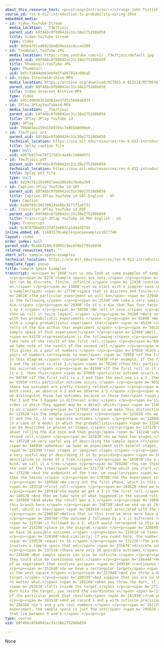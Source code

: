 ```yaml
---
about_this_resource_text: <p><strong>Instructor:</strong> John Tsitsiklis</p>
course_id: res-6-012-introduction-to-probability-spring-2018
embedded_media:
- id: Video-YouTube-Stream
  media_location: __T3eJtjoic
  parent_uid: 60f46bc0fb0042ec31c38e275268b050
  title: Video-YouTube-Stream
  type: Video
  uid: 0d5b4761ed6822be6b9ea1ec6cced309
- id: Thumbnail-YouTube-JPG
  media_location: https://img.youtube.com/vi/__T3eJtjoic/default.jpg
  parent_uid: 60f46bc0fb0042ec31c38e275268b050
  title: Thumbnail-YouTube-JPG
  type: Thumbnail
  uid: bdfc3a844eb63eb9e5fa807914c60ba5
- id: Video-InternetArchive-MP4
  media_location: https://archive.org/download/MITRES.6-012S18/MITRES6_012S18_L01-03_300k.mp4
  parent_uid: 60f46bc0fb0042ec31c38e275268b050
  title: Video-Internet Archive-MP4
  type: Video
  uid: e95cd00d6353d961ee3fd5c5b88a683f
- id: 3Play-3PlayYouTubeid-MP4
  media_location: __T3eJtjoic
  parent_uid: 60f46bc0fb0042ec31c38e275268b050
  title: 3Play-3Play YouTube id
  type: 3Play
  uid: 798465ea159d1589745c7e8b5b0d90e0
- id: T3eJtjoic.srt
  parent_uid: 60f46bc0fb0042ec31c38e275268b050
  technical_location: https://ocw.mit.edu/resources/res-6-012-introduction-to-probability-spring-2018/part-i-the-fundamentals/sample-space-examples/T3eJtjoic.srt
  title: 3play caption file
  type: null
  uid: a0b7b837ee78f17163c4a46c14884572
- id: T3eJtjoic.pdf
  parent_uid: 60f46bc0fb0042ec31c38e275268b050
  technical_location: https://ocw.mit.edu/resources/res-6-012-introduction-to-probability-spring-2018/part-i-the-fundamentals/sample-space-examples/T3eJtjoic.pdf
  title: 3play pdf file
  type: null
  uid: 8d29c7811910057aea30ba8a7beba3b9
- id: Caption-3Play YouTube id-SRT
  parent_uid: 60f46bc0fb0042ec31c38e275268b050
  title: Caption-3Play YouTube id-SRT-English - US
  type: Caption
  uid: 6e80f02c565308145e8bc9271f1a5731
- id: Transcript-3Play YouTube id-PDF
  parent_uid: 60f46bc0fb0042ec31c38e275268b050
  title: Transcript-3Play YouTube id-PDF-English - US
  type: Transcript
  uid: 6c8f878be09137df2e807ca1d4a58765
inline_embed_id: 11603579samplespaceexamples1027740
layout: video
order_index: null
parent_uid: 9ca6b310dc93095c9ac0f0e5f95e6930
related_resources_text: ''
short_url: sample-space-examples
technical_location: https://ocw.mit.edu/resources/res-6-012-introduction-to-probability-spring-2018/part-i-the-fundamentals/sample-space-examples
template_type: popup
title: Sample Space Examples
transcript: <p><span m='2660'>Let us now look at some examples of sample spaces.</span>
  </p><p><span m='6270'>Sample spaces are sets.</span> </p><p><span m='8640'>And a
  set can be discrete, finite, infinite,</span> <span m='12430'>continuous, and so
  on.</span> </p><p><span m='13880'>Let us start with a simpler case in which we have
  a sample</span> <span m='17730'>space that is discrete and finite.</span> </p><p><span
  m='20620'>The particular experiment we will be</span> <span m='22930'>looking at
  is the following.</span> </p><p><span m='25340'>We take a very special die, a tetrahedral
  die.</span> </p><p><span m='29300'>So it's a die that has four faces numbered from
  1 up 4.</span> </p><p><span m='34590'>We roll it once.</span> </p><p><span m='36730'>And
  then we roll it twice [again].</span> </p><p><span m='39280'>Were not dealing here
  with two probabilistic experiments.</span> </p><p><span m='42090'>We're dealing
  with a single probabilistic experiment that</span> <span m='45430'>involves two
  rolls of the die within that experiment.</span> </p><p><span m='50120'>What is the
  sample space of that experiment?</span> </p><p><span m='52960'>Well, one possible</span>
  <span m='54170'>representation is the following.</span> </p><p><span m='56770'>We
  take note of the result of the first roll.</span> </p><p><span m='60480'>And then
  we take note of the result of the second roll.</span> </p><p><span m='64220'>And
  this gives us a pair of numbers.</span> </p><p><span m='67050'>Each one of the possible
  pairs of numbers corresponds to one</span> <span m='70950'>of the little squares
  in this diagram.</span> </p><p><span m='73450'>For example, if the first roll is
  1 and the second is also 1,</span> <span m='78280'>then this particular outcome
  has occurred.</span> </p><p><span m='81990'>If the first roll is it 2 and the second
  is a 3, then this</span> <span m='87060'>particular outcome occurs.</span> </p><p><span
  m='89780'>If the first roll is a 3 and then the next one is a 2, then</span> <span
  m='93950'>this particular outcome occurs.</span> </p><p><span m='96580'>Notice that
  these two outcomes are pretty closely related.</span> </p><p><span m='100250'>In
  both cases, we observe a 2 and we observe a 3.</span> </p><p><span m='103840'>But
  we distinguish those two outcomes because in those two</span> <span m='108050'>outcomes,
  the 2 and the 3 happen in different order.</span> </p><p><span m='112500'>And the
  order in which they appear may be a detail which</span> <span m='116090'>is of interest
  to us.</span> </p><p><span m='117560'>And so we make this distinction</span> <span
  m='119620'>in the sample space.</span> </p><p><span m='121010'>So we keep the (3,
  2) and the (2, 3) as separate outcomes.</span> </p><p><span m='128940'>Now this
  is a case of a model in which the probabilistic</span> <span m='132450'>experiment
  can be described in phases or stages.</span> </p><p><span m='137170'>We could think
  about rolling the die once and then going</span> <span m='142240'>ahead with the
  second roll.</span> </p><p><span m='143820'>So we have two stages.</span> </p><p><span
  m='145720'>A very useful way of describing the sample space of</span> <span m='148890'>experiments--</span>
  <span m='149950'>whenever we have an experiment with several stages, either</span>
  <span m='155390'>real stages or imagined stages.</span> </p><p><span m='157780'>So
  a very useful way of describing it is by providing</span> <span m='160980'>a sequential
  description in terms of a tree.</span> </p><p><span m='165070'>So a diagram of this
  kind, we call it a tree.</span> </p><p><span m='169240'>You can think of this as
  the root of the tree</span> <span m='171770'>from which you start.</span> </p><p><span
  m='173290'>And the endpoints of the tree, we usually</span> <span m='176770'>call
  them the leaves.</span> </p><p><span m='178780'>So the experiment starts.</span>
  </p><p><span m='180560'>We carry out the first phase, which in this case is the</span>
  <span m='183510'>first roll.</span> </p><p><span m='184620'>And we see what happens.</span>
  </p><p><span m='185910'>So maybe we get a 2 in the first roll.</span> </p><p><span
  m='189570'>And then we take note of what happened in the second roll.</span> </p><p><span
  m='193880'>And maybe the result was a 3.</span> </p><p><span m='196840'>So we follow
  this branch here.</span> </p><p><span m='198720'>And we end up at this particular
  leaf, which is the</span> <span m='202610'>leaf associated with the outcome 2, 3.</span>
  </p><p><span m='206030'>Notice that in this tree we once more have a distinction.</span>
  </p><p><span m='209760'>The outcome 2 followed by a 3 is different from the outcome</span>
  <span m='213740'>3 followed by a 2, which would correspond to this particular</span>
  <span m='218190'>place in the diagram.</span> </p><p><span m='220890'>In both cases,
  we have 16 possible outcomes.</span> </p><p><span m='224510'>4 times 4 makes 16.</span>
  </p><p><span m='226360'>And similarly, if you count here, the number of leaves is</span>
  <span m='229520'>equal to 16.</span> </p><p><span m='232230'>The previous example
  involves a sample space that was</span> <span m='235670'>discrete and finite.</span>
  </p><p><span m='237510'>There were only 16 possible outcomes.</span> </p><p><span
  m='240440'>But sample spaces can also be infinite.</span> </p><p><span m='243650'>And
  they could also be continuous sets.</span> </p><p><span m='246440'>Here's an example
  of an experiment that involves a</span> <span m='249530'>continuous sample space.</span>
  </p><p><span m='251640'>So we have a rectangular target</span> <span m='254130'>which
  is the unit square.</span> </p><p><span m='257040'>And you throw a dart on that
  target.</span> </p><p><span m='260339'>And suppose that you are so skilled that
  no matter what,</span> <span m='265200'>when you throw the dart, it always</span>
  <span m='267630'>falls inside the target.</span> </p><p><span m='271340'>Once the
  dart hits the target, you record the coordinates x</span> <span m='277970'>and y
  of the particular point that resulted</span> <span m='281930'>from your dart throw.</span>
  </p><p><span m='283530'>And we record x and y with infinite precision.</span> </p><p><span
  m='288380'>So x and y are real numbers.</span> </p><p><span m='291120'>So in this
  experiment, the sample space is just the set</span> <span m='295020'>of x, y pairs
  that lie between 0 and 1.</span> </p><p></p>
type: course
uid: 60f46bc0fb0042ec31c38e275268b050

---
```

None